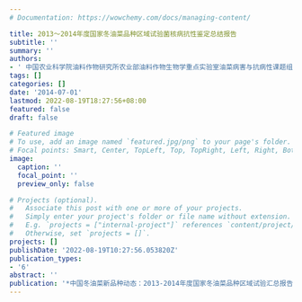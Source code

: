 ```yaml
---
# Documentation: https://wowchemy.com/docs/managing-content/

title: 2013～2014年度国家冬油菜品种区域试验菌核病抗性鉴定总结报告
subtitle: ''
summary: ''
authors:
- ' 中国农业科学院油料作物研究所农业部油料作物生物学重点实验室油菜病害与抗病性课题组'
tags: []
categories: []
date: '2014-07-01'
lastmod: 2022-08-19T18:27:56+08:00
featured: false
draft: false

# Featured image
# To use, add an image named `featured.jpg/png` to your page's folder.
# Focal points: Smart, Center, TopLeft, Top, TopRight, Left, Right, BottomLeft, Bottom, BottomRight.
image:
  caption: ''
  focal_point: ''
  preview_only: false

# Projects (optional).
#   Associate this post with one or more of your projects.
#   Simply enter your project's folder or file name without extension.
#   E.g. `projects = ["internal-project"]` references `content/project/deep-learning/index.md`.
#   Otherwise, set `projects = []`.
projects: []
publishDate: '2022-08-19T10:27:56.053820Z'
publication_types:
- '6'
abstract: ''
publication: '*中国冬油菜新品种动态：2013-2014年度国家冬油菜品种区域试验汇总报告*'
---
```

